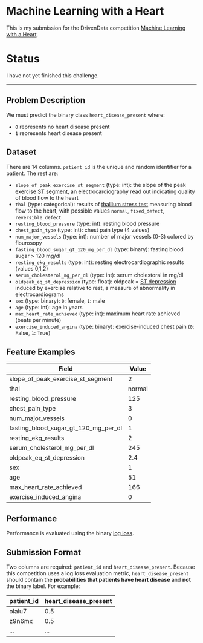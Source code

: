 # Machine Learning with a Heart

This is my submission for the DrivenData competition [Machine Learning with a Heart](https://www.drivendata.org/competitions/54/machine-learning-with-a-heart/page/107/).

# Status
I have not yet finished this challenge.

---

## Problem Description
We must predict the binary class `heart_disease_present` where:

* `0` represents no heart disease present
* `1` represents heart disease present

## Dataset
There are 14 columns. `patient_id` is the unique and random identifier for a patient.  The rest are:

* `slope_of_peak_exercise_st_segment` (type: int): the slope of the peak exercise [ST segment](https://en.wikipedia.org/wiki/ST_segment), an electrocardiography read out indicating quality of blood flow to the heart
* `thal` (type: categorical): results of [thallium stress test](https://www.ucsfbenioffchildrens.org/tests/007201.html) measuring blood flow to the heart, with possible values `normal`, `fixed_defect`, `reversible_defect`
* `resting_blood_pressure` (type: int): resting blood pressure
* `chest_pain_type` (type: int): chest pain type (4 values)
* `num_major_vessels` (type: int): number of major vessels (0-3) colored by flourosopy
* `fasting_blood_sugar_gt_120_mg_per_dl` (type: binary): fasting blood sugar > 120 mg/dl
* `resting_ekg_results` (type: int): resting electrocardiographic results (values 0,1,2)
* `serum_cholesterol_mg_per_dl` (type: int): serum cholestoral in mg/dl
* `oldpeak_eq_st_depression` (type: float): oldpeak = [ST depression](https://en.wikipedia.org/wiki/ST_depression) induced by exercise relative to rest, a measure of abnormality in electrocardiograms
* `sex` (type: binary): `0`: female, `1`: male
* `age` (type: int): age in years
* `max_heart_rate_achieved` (type: int): maximum heart rate achieved (beats per minute)
* `exercise_induced_angina` (type: binary): exercise-induced chest pain (`0`: False, `1`: True)

## Feature Examples
| **Field**                            | **Value** |
|--------------------------------------|-----------|
| slope_of_peak_exercise_st_segment    | 2         |
| thal                                 | normal    |
| resting_blood_pressure               | 125       |
| chest_pain_type                      | 3         |
| num_major_vessels                    | 0         |
| fasting_blood_sugar_gt_120_mg_per_dl | 1         |
| resting_ekg_results                  | 2         |
| serum_cholesterol_mg_per_dl          | 245       |
| oldpeak_eq_st_depression             | 2.4       |
| sex                                  | 1         |
| age                                  | 51        |
| max_heart_rate_achieved              | 166       |
| exercise_induced_angina              | 0         |

## Performance
Performance is evaluated using the binary [log loss](https://en.wikipedia.org/wiki/Loss_functions_for_classification#Cross_entropy_loss_(Log_Loss)).

## Submission Format
Two columns are required: `patient_id` and `heart_disease_present`.  Because this competition uses a log loss evaluation metric, `heart_disease_present` should contain the **probabilities that patients have heart disease** and **not** the binary label.  For example:

| **patient_id** | **heart_disease_present** |
|----------------|---------------------------|
| olalu7         | 0.5                       |
| z9n6mx         | 0.5                       |
| ...            | ...                       |